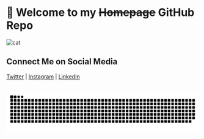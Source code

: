 # 👋 Welcome to my ~~Homepage~~ GitHub Repo 

![cat](https://girliemac.com/assets/images/articles/2016/08/dx-jamie-comic.jpg
)

## Connect Me on Social Media

[Twitter](https://twitter.com/laoazhang) 
| [Instagram](https://www.instagram.com/laoazhang/)
| [LinkedIn](https://linkedin.com/in/laoazhang)



<picture>
  <source media="(prefers-color-scheme: dark)" srcset="https://raw.githubusercontent.com/laoazhang/laoazhang/output/github-contribution-grid-snake-dark.svg">
  <source media="(prefers-color-scheme: light)" srcset="https://raw.githubusercontent.com/laoazhang/laoazhang/output/github-contribution-grid-snake.svg"> 
  <img alt="github contribution grid snake animation" src="https://raw.githubusercontent.com/laoazhang/laoazhang/output/github-contribution-grid-snake.svg"> 
</picture>


